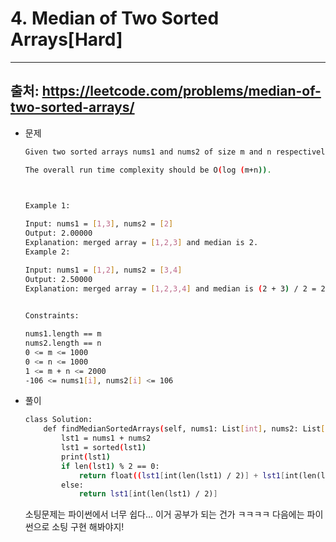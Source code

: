 # 4. Median of Two Sorted Arrays[Hard]
---
## 출처: https://leetcode.com/problems/median-of-two-sorted-arrays/

- 문제
    
    ```bash
    Given two sorted arrays nums1 and nums2 of size m and n respectively, return the median of the two sorted arrays.
    
    The overall run time complexity should be O(log (m+n)).
    
     
    
    Example 1:
    
    Input: nums1 = [1,3], nums2 = [2]
    Output: 2.00000
    Explanation: merged array = [1,2,3] and median is 2.
    Example 2:
    
    Input: nums1 = [1,2], nums2 = [3,4]
    Output: 2.50000
    Explanation: merged array = [1,2,3,4] and median is (2 + 3) / 2 = 2.5.
     
    
    Constraints:
    
    nums1.length == m
    nums2.length == n
    0 <= m <= 1000
    0 <= n <= 1000
    1 <= m + n <= 2000
    -106 <= nums1[i], nums2[i] <= 106
    ```
    
- 풀이
    
    ```bash
    class Solution:
        def findMedianSortedArrays(self, nums1: List[int], nums2: List[int]) -> float:
            lst1 = nums1 + nums2
            lst1 = sorted(lst1)
            print(lst1)
            if len(lst1) % 2 == 0:
                return float((lst1[int(len(lst1) / 2)] + lst1[int(len(lst1)/ 2) - 1]) / 2)
            else:
                return lst1[int(len(lst1) / 2)]
    ```
    
    소팅문제는 파이썬에서 너무 쉽다... 이거 공부가 되는 건가 ㅋㅋㅋㅋ 다음에는 파이썬으로 소팅 구현 해봐야지!
